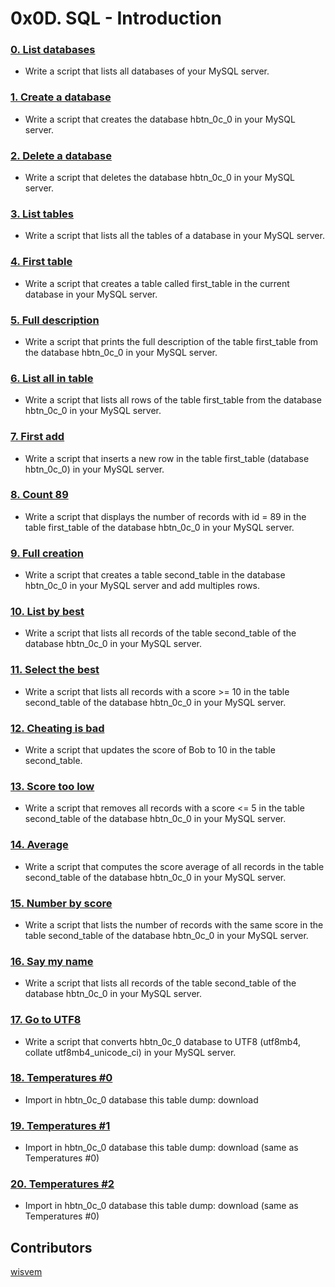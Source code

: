 # 0x0D. SQL - Introduction

### [0. List databases](./0-list_databases.sql)
- Write a script that lists all databases of your MySQL server.

### [1. Create a database](./1-create_database_if_missing.sql)
- Write a script that creates the database hbtn_0c_0 in your MySQL server.

### [2. Delete a database](./2-remove_database.sql)
- Write a script that deletes the database hbtn_0c_0 in your MySQL server.

### [3. List tables](./3-list_tables.sql)
- Write a script that lists all the tables of a database in your MySQL server.

### [4. First table](./4-first_table.sql)
- Write a script that creates a table called first_table in the current database in your MySQL server.

### [5. Full description](./5-full_table.sql)
- Write a script that prints the full description of the table first_table from the database hbtn_0c_0 in your MySQL server.

### [6. List all in table](./6-list_values.sql)
- Write a script that lists all rows of the table first_table from the database hbtn_0c_0 in your MySQL server.

### [7. First add](./7-insert_value.sql)
- Write a script that inserts a new row in the table first_table (database hbtn_0c_0) in your MySQL server.

### [8. Count 89](./8-count_89.sql)
- Write a script that displays the number of records with id = 89 in the table first_table of the database hbtn_0c_0 in your MySQL server.

### [9. Full creation](./9-full_creation.sql)
- Write a script that creates a table second_table in the database hbtn_0c_0 in your MySQL server and add multiples rows.

### [10. List by best](./10-top_score.sql)
- Write a script that lists all records of the table second_table of the database hbtn_0c_0 in your MySQL server.

### [11. Select the best](./11-best_score.sql)
- Write a script that lists all records with a score >= 10 in the table second_table of the database hbtn_0c_0 in your MySQL server.

### [12. Cheating is bad](./12-no_cheating.sql)
- Write a script that updates the score of Bob to 10 in the table second_table.

### [13. Score too low](./13-change_class.sql)
- Write a script that removes all records with a score <= 5 in the table second_table of the database hbtn_0c_0 in your MySQL server.

### [14. Average](./14-average.sql)
- Write a script that computes the score average of all records in the table second_table of the database hbtn_0c_0 in your MySQL server.

### [15. Number by score](./15-groups.sql)
- Write a script that lists the number of records with the same score in the table second_table of the database hbtn_0c_0 in your MySQL server.

### [16. Say my name](./16-no_link.sql)
- Write a script that lists all records of the table second_table of the database hbtn_0c_0 in your MySQL server.

### [17. Go to UTF8](./100-move_to_utf8.sql)
- Write a script that converts hbtn_0c_0 database to UTF8 (utf8mb4, collate utf8mb4_unicode_ci) in your MySQL server.

### [18. Temperatures #0](./101-avg_temperatures.sql)
- Import in hbtn_0c_0 database this table dump: download

### [19. Temperatures #1](./102-top_city.sql)
- Import in hbtn_0c_0 database this table dump: download (same as Temperatures #0)

### [20. Temperatures #2](./103-max_state.sql)
- Import in hbtn_0c_0 database this table dump: download (same as Temperatures #0)

## Contributors
[wisvem](https://github.com/wisvem)
